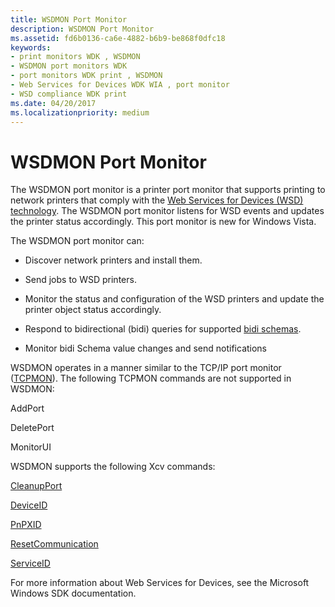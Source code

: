 ```yaml
---
title: WSDMON Port Monitor
description: WSDMON Port Monitor
ms.assetid: fd6b0136-ca6e-4882-b6b9-be868f0dfc18
keywords:
- print monitors WDK , WSDMON
- WSDMON port monitors WDK
- port monitors WDK print , WSDMON
- Web Services for Devices WDK WIA , port monitor
- WSD compliance WDK print
ms.date: 04/20/2017
ms.localizationpriority: medium
---
```


# WSDMON Port Monitor


The WSDMON port monitor is a printer port monitor that supports printing to network printers that comply with the [Web Services for Devices (WSD) technology](https://msdn.microsoft.com/library/windows/hardware/ff563758). The WSDMON port monitor listens for WSD events and updates the printer status accordingly. This port monitor is new for Windows Vista.

The WSDMON port monitor can:

-   Discover network printers and install them.

-   Send jobs to WSD printers.

-   Monitor the status and configuration of the WSD printers and update the printer object status accordingly.

-   Respond to bidirectional (bidi) queries for supported [bidi schemas](bidirectional-communication-schema.md).

-   Monitor bidi Schema value changes and send notifications

WSDMON operates in a manner similar to the TCP/IP port monitor ([TCPMON](tcpmon-xcv-interface.md)). The following TCPMON commands are not supported in WSDMON:

AddPort

DeletePort

MonitorUI

WSDMON supports the following Xcv commands:

[CleanupPort](cleanupport.md)

[DeviceID](deviceid2.md)

[PnPXID](pnpxid.md)

[ResetCommunication](resetcommunication.md)

[ServiceID](serviceid.md)

For more information about Web Services for Devices, see the Microsoft Windows SDK documentation.

 

 




